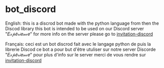 # bot_discord
English:
this is a discrod bot made with the python language from then the
Discod library this bot is intended to be used on our Discord server "𝐸𝓍𝓅𝑒́𝓇𝒾𝑒𝓃𝒸𝑒"
for more info on the server please go to <a href="https://lasere77.github.io/invitation-discord/">invitation-discord</a>

Français:
ceci est un bot discrod fait avec le langage python de puis la 
librerie Discod ce bot a pour but d'être utuliser sur notre server Discorde "𝐸𝓍𝓅𝑒́𝓇𝒾𝑒𝓃𝒸𝑒"
pour plus d'info sur le server merci de vous rendre sur <a href="https://lasere77.github.io/invitation-discord/">invitation-discord</a>
